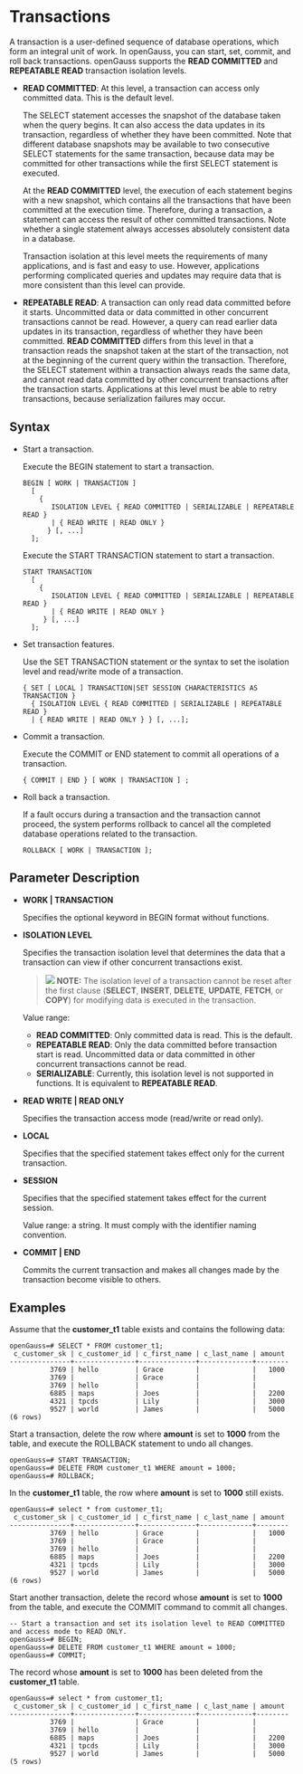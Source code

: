 # Transactions<a name="EN-US_TOPIC_0000001180258712"></a>

A transaction is a user-defined sequence of database operations, which form an integral unit of work. In openGauss, you can start, set, commit, and roll back transactions. openGauss supports the  **READ COMMITTED**  and  **REPEATABLE READ**  transaction isolation levels.

-   **READ COMMITTED**: At this level, a transaction can access only committed data. This is the default level.

    The SELECT statement accesses the snapshot of the database taken when the query begins. It can also access the data updates in its transaction, regardless of whether they have been committed. Note that different database snapshots may be available to two consecutive SELECT statements for the same transaction, because data may be committed for other transactions while the first SELECT statement is executed.

    At the  **READ COMMITTED**  level, the execution of each statement begins with a new snapshot, which contains all the transactions that have been committed at the execution time. Therefore, during a transaction, a statement can access the result of other committed transactions. Note whether a single statement always accesses absolutely consistent data in a database.

    Transaction isolation at this level meets the requirements of many applications, and is fast and easy to use. However, applications performing complicated queries and updates may require data that is more consistent than this level can provide.

-   **REPEATABLE READ**: A transaction can only read data committed before it starts. Uncommitted data or data committed in other concurrent transactions cannot be read. However, a query can read earlier data updates in its transaction, regardless of whether they have been committed.  **READ COMMITTED**  differs from this level in that a transaction reads the snapshot taken at the start of the transaction, not at the beginning of the current query within the transaction. Therefore, the SELECT statement within a transaction always reads the same data, and cannot read data committed by other concurrent transactions after the transaction starts. Applications at this level must be able to retry transactions, because serialization failures may occur.

## Syntax<a name="section1632155118333"></a>

-   Start a transaction.

    Execute the BEGIN statement to start a transaction.

    ```
    BEGIN [ WORK | TRANSACTION ]
      [ 
        { 
           ISOLATION LEVEL { READ COMMITTED | SERIALIZABLE | REPEATABLE READ }
           | { READ WRITE | READ ONLY }
          } [, ...] 
      ];
    ```

    Execute the START TRANSACTION statement to start a transaction.

    ```
    START TRANSACTION
      [ 
        { 
           ISOLATION LEVEL { READ COMMITTED | SERIALIZABLE | REPEATABLE READ }
           | { READ WRITE | READ ONLY }
         } [, ...] 
      ];
    ```

-   Set transaction features.

    Use the SET TRANSACTION statement or the syntax to set the isolation level and read/write mode of a transaction.

    ```
    { SET [ LOCAL ] TRANSACTION|SET SESSION CHARACTERISTICS AS TRANSACTION }
      { ISOLATION LEVEL { READ COMMITTED | SERIALIZABLE | REPEATABLE READ }
      | { READ WRITE | READ ONLY } } [, ...];
    ```

-   Commit a transaction.

    Execute the COMMIT or END statement to commit all operations of a transaction.

    ```
    { COMMIT | END } [ WORK | TRANSACTION ] ;
    ```

-   Roll back a transaction.

    If a fault occurs during a transaction and the transaction cannot proceed, the system performs rollback to cancel all the completed database operations related to the transaction.

    ```
    ROLLBACK [ WORK | TRANSACTION ];
    ```


## Parameter Description<a name="section6973139183420"></a>

-   **WORK | TRANSACTION**

    Specifies the optional keyword in BEGIN format without functions.

-   **ISOLATION LEVEL**

    Specifies the transaction isolation level that determines the data that a transaction can view if other concurrent transactions exist.

    >![](public_sys-resources/icon-note.gif) **NOTE:** 
    >The isolation level of a transaction cannot be reset after the first clause \(**SELECT**,  **INSERT**,  **DELETE**,  **UPDATE**,  **FETCH**, or  **COPY**\) for modifying data is executed in the transaction.

    Value range:

    -   **READ COMMITTED**: Only committed data is read. This is the default.
    -   **REPEATABLE READ**: Only the data committed before transaction start is read. Uncommitted data or data committed in other concurrent transactions cannot be read.
    -   **SERIALIZABLE**: Currently, this isolation level is not supported in functions. It is equivalent to  **REPEATABLE READ**.

-   **READ WRITE | READ ONLY**

    Specifies the transaction access mode \(read/write or read only\).

-   **LOCAL**

    Specifies that the specified statement takes effect only for the current transaction.

-   **SESSION**

    Specifies that the specified statement takes effect for the current session.

    Value range: a string. It must comply with the identifier naming convention.

-   **COMMIT | END**

    Commits the current transaction and makes all changes made by the transaction become visible to others.


## Examples<a name="section138212173345"></a>

Assume that the  **customer\_t1**  table exists and contains the following data:

```
openGauss=# SELECT * FROM customer_t1;
 c_customer_sk | c_customer_id | c_first_name | c_last_name | amount
---------------+---------------+--------------+-------------+--------
          3769 | hello         | Grace        |             |   1000
          3769 |               | Grace        |             |
          3769 | hello         |              |             |
          6885 | maps          | Joes         |             |   2200
          4321 | tpcds         | Lily         |             |   3000
          9527 | world         | James        |             |   5000
(6 rows)
```

Start a transaction, delete the row where  **amount**  is set to  **1000**  from the table, and execute the ROLLBACK statement to undo all changes.

```
openGauss=# START TRANSACTION;
openGauss=# DELETE FROM customer_t1 WHERE amount = 1000;
openGauss=# ROLLBACK;
```

In the  **customer\_t1**  table, the row where  **amount**  is set to  **1000**  still exists.

```
openGauss=# select * from customer_t1;
 c_customer_sk | c_customer_id | c_first_name | c_last_name | amount
---------------+---------------+--------------+-------------+--------
          3769 | hello         | Grace        |             |   1000
          3769 |               | Grace        |             |
          3769 | hello         |              |             |
          6885 | maps          | Joes         |             |   2200
          4321 | tpcds         | Lily         |             |   3000
          9527 | world         | James        |             |   5000
(6 rows)
```

Start another transaction, delete the record whose  **amount**  is set to  **1000**  from the table, and execute the COMMIT command to commit all changes.

```
-- Start a transaction and set its isolation level to READ COMMITTED and access mode to READ ONLY.
openGauss=# BEGIN;
openGauss=# DELETE FROM customer_t1 WHERE amount = 1000;
openGauss=# COMMIT;
```

The record whose  **amount**  is set to  **1000**  has been deleted from the  **customer\_t1**  table.

```
openGauss=# select * from customer_t1;
 c_customer_sk | c_customer_id | c_first_name | c_last_name | amount
---------------+---------------+--------------+-------------+--------
          3769 |               | Grace        |             |
          3769 | hello         |              |             |
          6885 | maps          | Joes         |             |   2200
          4321 | tpcds         | Lily         |             |   3000
          9527 | world         | James        |             |   5000
(5 rows)
```

